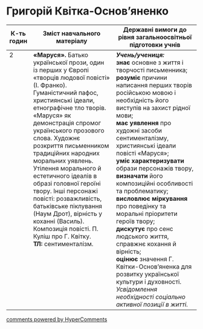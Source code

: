 <div id="hypercomments_widget" class="js-hypercomments-widget invisible"></div>

# Григорій Квітка-Основ’яненко

<table>
  <tr>
    <td width="10%" align="center"><b>К-ть годин</b></td>
    <td width="45%" align="center"><b>Зміст навчального матеріалу</b></td>
    <td width="45%" align="center"><b>Державні вимоги до рівня загальноосвітньої підготовки учнів</b></td>
  </tr>
<tbody>
  <tr>
<td width="10%" style="vertical-align:top !important;">2</td>
    <td width="45%" style="vertical-align:top !important;">
<b>«Маруся».</b> Батько української прози, один із перших у Європі «творців людової повісті» (І. Франко). Гуманістичний пафос, християнські ідеали, етнографічне тло творів. «Маруся» як демонстрація спромог українського прозового слова. Художнє розкриття письменником традиційних народних моральних уявлень. Утілення морального й естетичного ідеалів в образі головної героїні твору. Інші персонажі повісті: розважливість, батьківське піклування (Наум Дрот), вірність у коханні (Василь). Композиція повісті. П. Куліш про Г. Квітку. <br>
<b>ТЛ:</b> сентименталізм.
</td>
    <td width="45%" style="vertical-align:top !important;">
<i><b>Учень/учениця:</b></i><br>
<b>знає</b> основне з життя і творчості письменника; <br>
<b>розуміє</b> причини написання перших творів російською мовою і необхідність його виступів на захист рідної мови;<br>
<b>має уявлення</b> про художні засоби сентименталізму, християнські ідеали повісті «Маруся»; <br>
<b>уміє характеризувати</b> образи персонажів твору, <b>визначати</b> його композиційні особливості та проблематику; <br>
<b>висловлює міркування</b> про поведінку та моральні пріоритети героїв твору; <br>
<b>дискутує</b> про сенс людського життя, справжнє кохання й вірність;<br> 
<b>оцінює</b> значення Г. Квітки-Основ’яненка для розвитку української культури і духовності. <br> 
<i>Усвідомлення необхідності соціально активної позиції в житті.</i> </td>
  </tr>
</tbody>
</table>

<div class="js-hypercomments-container">
<a href="http://hypercomments.com" class="hc-link" title="comments widget">comments powered by HyperComments</a>
</div>